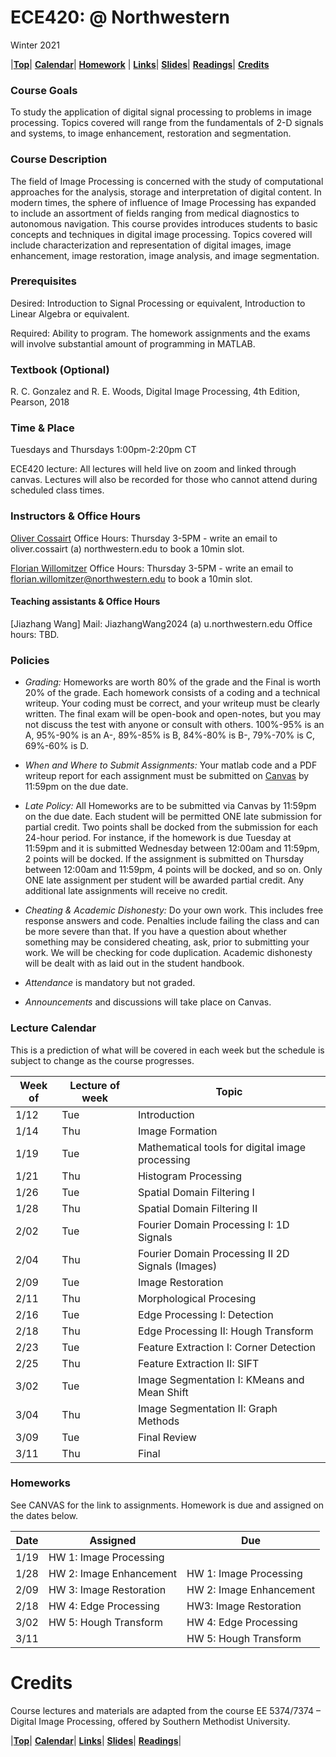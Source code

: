 <a name="top"></a>
# ECE420:  @ Northwestern
Winter 2021  

|[**Top**](./#top)|  [**Calendar**](#calendar)| [**Homework**](#homeworks) | [**Links**](#links)| [**Slides**](#slides)|  [**Readings**](#readings)| [**Credits**](#credits)

### Course Goals
To study the application of digital signal processing to problems in image processing. Topics covered will range from the fundamentals of 2-D signals and systems, to image enhancement, restoration and segmentation. 

### Course Description

The field of Image Processing is concerned with the study of computational approaches for the analysis, storage and interpretation of digital content. In modern times, the sphere of influence of Image Processing has expanded to include an assortment of fields ranging from medical diagnostics to autonomous navigation.
This course provides introduces students to basic concepts and techniques in digital image processing. Topics covered will include characterization and representation of digital images, image enhancement, image restoration, image analysis, and image segmentation.

### Prerequisites

Desired: Introduction to Signal Processing or equivalent, Introduction to Linear Algebra or equivalent.

Required: Ability to program. The homework assignments and the exams will involve substantial amount of programming in MATLAB.

### Textbook (Optional)
R. C. Gonzalez and R. E. Woods, Digital Image Processing, 4th Edition, Pearson, 2018

### Time & Place 
Tuesdays and Thursdays 1:00pm-2:20pm CT

ECE420 lecture: All lectures will held live on zoom and linked through canvas. Lectures will also be recorded for those who cannot attend during scheduled class times. 

### Instructors & Office Hours
[Oliver Cossairt](https://compphotolab.northwestern.edu/)
Office Hours: Thursday 3-5PM - write an email to oliver.cossairt (a) northwestern.edu to book a 10min slot.

[Florian Willomitzer](https://compphotolab.northwestern.edu/)
Office Hours: Thursday 3-5PM - write an email to [florian.willomitzer@northwestern.edu](mailto:florian.willomitzer@northwestern.edu) to book a 10min slot.

#### Teaching assistants  & Office Hours

[Jiazhang Wang] 
Mail: JiazhangWang2024 (a) u.northwestern.edu
Office hours:  TBD.

### Policies 
* *Grading:* Homeworks are worth 80% of the grade and the Final is worth 20% of the grade. Each homework consists of a coding and a technical writeup. Your coding must be correct, and your writeup must be clearly written. The final exam will be open-book and open-notes, but you may not discuss the test with anyone or consult with others. 100%-95% is an A, 95%-90% is an A-, 89%-85% is B, 84%-80% is B-, 79%-70% is C, 69%-60% is D.  

* *When and Where to Submit Assignments:*  Your matlab code and a PDF writeup report for each assignment must be submitted on [Canvas](http://www.it.northwestern.edu/education/login.html) by 11:59pm on the due date. 

* *Late Policy:*  All Homeworks are to be submitted via Canvas by 11:59pm on the due date. Each student will be permitted ONE late submission for partial credit. Two points shall be docked from the submission for each 24-hour period. For instance, if the homework is due Tuesday at 11:59pm and it is submitted Wednesday between 12:00am and 11:59pm, 2 points will be docked. If the assignment is submitted on Thursday between 12:00am and 11:59pm, 4 points will be docked, and so on. Only ONE late assignment per student will be awarded partial credit. Any additional late assignments will receive no credit.  

* *Cheating & Academic Dishonesty:* Do your own work. This includes free response answers and code. Penalties include failing the class and can be more severe than that. If you have a question about whether something may be considered cheating, ask, prior to submitting your work. We will be checking for code duplication. Academic dishonesty will be dealt with as laid out in the student handbook.

* *Attendance* is mandatory but not graded.

* *Announcements* and discussions will take place on Canvas.

<a name="calendar"></a>
### Lecture Calendar

This is a prediction of what will be covered in each week but the schedule is 
subject to change as the course progresses.

| Week of| Lecture of week | Topic             | 
|------|-----|---------------------------------|
| 1/12 | Tue | Introduction                   | 
| 1/14 | Thu | Image Formation                 |  
| 1/19 | Tue | Mathematical tools for digital image processing | 
| 1/21 | Thu | Histogram Processing |
| 1/26 | Tue | Spatial Domain Filtering I           |
| 1/28 | Thu | Spatial Domain Filtering II       |
| 2/02 | Tue | Fourier Domain Processing I: 1D Signals               |
| 2/04 | Thu | Fourier Domain Processing II 2D Signals (Images)       |
| 2/09 | Tue | Image Restoration             |
| 2/11 | Thu | Morphological Procesing        |
| 2/16 | Tue | Edge Processing I: Detection         |
| 2/18 | Thu | Edge Processing II: Hough Transform  |
| 2/23 | Tue | Feature Extraction I: Corner Detection |
| 2/25 | Thu | Feature Extraction II: SIFT     |
| 3/02 | Tue | Image Segmentation I: KMeans and Mean Shift       |
| 3/04 | Thu | Image Segmentation II: Graph Methods    | 
| 3/09 | Tue | Final Review         | 
| 3/11 | Thu | Final           |

### Homeworks

See CANVAS for the link to assignments. Homework is due and assigned on the dates below. 

| Date | Assigned | Due |
|------|----------|-----|
| 1/19 | HW 1: Image Processing |  |
| 1/28 | HW 2: Image Enhancement | HW 1: Image Processing | 
| 2/09 | HW 3: Image Restoration | HW 2: Image Enhancement | 
| 2/18 | HW 4: Edge Processing | HW3: Image Restoration | 
| 3/02 | HW 5: Hough Transform | HW 4: Edge Processing | 
| 3/11 |  | HW 5: Hough Transform | 

# Credits

Course lectures and materials are adapted from the course EE 5374/7374 – Digital Image Processing, offered by Southern Methodist University.  

|[**Top**](#top)|  [**Calendar**](#calendar)| [**Links**](#links)| [**Slides**](#slides)|  [**Readings**](#readings)|
